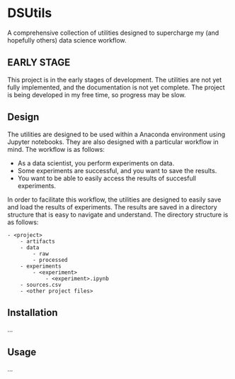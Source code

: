 # DSUtils
A comprehensive collection of utilities designed to supercharge my (and hopefully others) data science workflow.

## EARLY STAGE
This project is in the early stages of development. The utilities are not yet fully implemented, and the documentation is not yet complete. The project is being developed in my free time, so progress may be slow.

## Design

The utilities are designed to be used within a Anaconda environment using Jupyter notebooks.
They are also designed with a particular workflow in mind. The workflow is as follows:
- As a data scientist, you perform experiments on data.
- Some experiments are successful, and you want to save the results.
- You want to be able to easily access the results of succesfull experiments.

In order to facilitate this workflow, the utilities are designed to easily save and load the results of experiments. The results are saved in a directory structure that is easy to navigate and understand. The directory structure is as follows:
```
- <project>
    - artifacts
    - data
        - raw
        - processed
    - experiments
        - <experiment>
            - <experiment>.ipynb
    - sources.csv
    - <other project files>
```

## Installation
...

## Usage
...